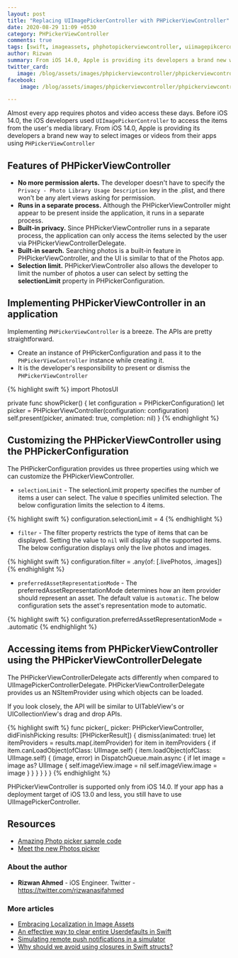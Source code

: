 ```yaml
---
layout: post
title: "Replacing UIImagePickerController with PHPickerViewController"
date: 2020-08-29 11:09 +0530
category: PHPickerViewController
comments: true
tags: [swift, imageassets, phphotopickerviewcontroller, uiimagepikcercontroller, images]
author: Rizwan
summary: From iOS 14.0, Apple is providing its developers a brand new way to select images/videos from their apps using ```PHPickerViewController``` Let's find out how to implement it.
twitter_card:
   image: /blog/assets/images/phpickerviewcontroller/phpickerviewcontroller.png
facebook:
    image: /blog/assets/images/phpickerviewcontroller/phpickerviewcontroller.png

---
```

Almost every app requires photos and video access these days. Before iOS 14.0, the iOS developers used ```UIImagePickerController``` to access the items from the user's media library. From iOS 14.0, Apple is providing its developers a brand new way to select images or videos from their apps using ```PHPickerViewController```

## Features of PHPickerViewController

- **No more permission alerts.** The developer doesn't have to specify the ```Privacy - Photo Library Usage Description``` key in the .plist, and there won't be any alert views asking for permission.
- **Runs in a separate process.** Although the PHPickerViewController might appear to be present inside the application, it runs in a separate process.
- **Built-in privacy.** Since PHPickerViewController runs in a separate process, the application can only access the items selected by the user via PHPickerViewControllerDelegate.
- **Built-in search.** Searching photos is a built-in feature in PHPickerViewController, and the UI is similar to that of the Photos app.
- **Selection limit.** PHPickerViewController also allows the developer to limit the number of photos a user can select by setting the **selectionLimit** property in PHPickerConfiguration.

## Implementing PHPickerViewController in an application

Implementing ```PHPickerViewController``` is a breeze. The APIs are pretty straightforward.

- Create an instance of PHPickerConfiguration and pass it to the ```PHPickerViewController``` instance while creating it.
- It is the developer's responsibility to present or dismiss the ```PHPickerViewController```

{% highlight swift %}
import PhotosUI

private func showPicker() { 
   let configuration = PHPickerConfiguration()
   let picker = PHPickerViewController(configuration: configuration)
   self.present(picker, animated: true, completion: nil)
}
{% endhighlight %}

## Customizing the PHPickerViewController using the PHPickerConfiguration

The PHPickerConfiguration provides us three properties using which we can customize the PHPickerViewController.

- ```selectionLimit``` - The selectionLimit property specifies the number of items a user can select. The value ```0``` specifies unlimited selection. The below configuration limits the selection to 4 items.

{% highlight swift %}
configuration.selectionLimit = 4
{% endhighlight %}

- ```filter``` - The filter property restricts the type of items that can be displayed. Setting the value to ```nil``` will display all the supported items. The below configuration displays only the live photos and images.

{% highlight swift %}
configuration.filter = .any(of: [.livePhotos, .images])
{% endhighlight %}

- ```preferredAssetRepresentationMode``` - The preferredAssetRepresentationMode determines how an item provider should represent an asset. The default value is ```automatic```.     The below configuration sets the asset's representation mode to automatic.

{% highlight swift %}
configuration.preferredAssetRepresentationMode = .automatic
{% endhighlight %}


## Accessing items from PHPickerViewController using the PHPickerViewControllerDelegate

The PHPickerViewControllerDelegate acts differently when compared to UIImagePickerControllerDelegate. PHPickerViewControllerDelegate provides us an NSItemProvider using which objects can be loaded.

If you look closely, the API will be similar to UITableView's or UICollectionView's drag and drop APIs.

{% highlight swift %}
func picker(_ picker: PHPickerViewController, didFinishPicking results: [PHPickerResult]) {
    dismiss(animated: true)
    let itemProviders = results.map(\.itemProvider)
    for item in itemProviders {
        if item.canLoadObject(ofClass: UIImage.self) {
            item.loadObject(ofClass: UIImage.self) { (image, error) in
                DispatchQueue.main.async {
                    if let image = image as? UIImage {
                        self.imageView.image = nil
                        self.imageView.image = image
                    }
                }
            }
        }
    }
}
{% endhighlight %}

PHPickerViewController is supported only from iOS 14.0. If your app has a deployment target of iOS 13.0 and less, you still have to use  UIImagePickerController.

## Resources

- [Amazing Photo picker sample code](https://github.com/rizwan95/AmazingPhotoPicker)
- [Meet the new Photos picker](https://developer.apple.com/videos/play/wwdc2020/10652/)

### About the author

- **Rizwan Ahmed** - iOS Engineer. Twitter - <https://twitter.com/rizwanasifahmed>

### More articles

- [Embracing Localization in Image Assets](/blog/2020/06/14/embracing-localization-in-image-assets/)
- [An effective way to clear entire Userdefaults in Swift](/blog/2020/05/19/an-effective-way-to-clear-entire-userdefaults-in-swift/)
- [Simulating remote push notifications in a simulator](/blog/2020/02/13/simulating-remote-push-notifications-in-a-simulator/)
- [Why should we avoid using closures in Swift structs?](/blog/2020/01/11/why-should-we-avoid-using-closures-in-swift-structs/)
